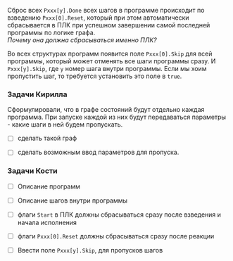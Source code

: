 
Сброс всех `Pxxx[y].Done` всех шагов в программе происходит по взведению `Pxxx[0].Reset`, который при этом автоматически сбрасывается в ПЛК при успешном завершении самой последней программы по логике графа.  
*Почему она должна сбрасываться именно ПЛК?*


Во всех структурах программ появится поле `Pxxx[0].Skip` для всей программы, который может отменять все шаги программы сразу. 
И `Pxxx[y].Skip`, где `y` номер шага внутри программы.
Если мы хоим пропустить шаг, то требуется установить это поле в `true`.  


### Задачи Кирилла
Сформулировали, что в графе состояний будут отдельно каждая программа. При запуске каждой из них будут передаваться параметры - какие шаги в ней будем пропускать.  
- [ ] сделать такой граф
- [ ] сделать возможным ввод параметров для пропуска.


### Задачи Кости
- [ ] Описание программ  
- [ ] Описание шагов внутри программы
- [ ] флаги `Start` в ПЛК должны сбрасываться сразу после взведения и начала исполнения
- [ ] флаги `Pxxx[0].Reset` должны сбрасываться сразу после реакции
- [ ] Ввести поле `Pxxx[y].Skip`, для пропусков шагов




